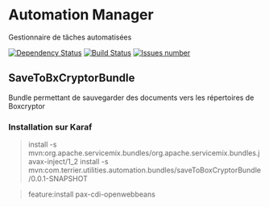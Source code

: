 # Automation Manager
Gestionnaire de tâches automatisées

<a href='https://www.versioneye.com/user/projects/5662fc03f376cc003d0009a1#tab-dependencies'><img src='https://www.versioneye.com/user/projects/5662fc03f376cc003d0009a1/badge.svg?style=flat' alt="Dependency Status" /></a>
<a href='https://github.com/vzwingma/automationManager'><img src='https://api.travis-ci.org/vzwingma/automationManager.svg?branch=master' alt='Build Status' /></a>
<a href='https://github.com/vzwingma/automationManager/issues'><img src='http://githubbadges.herokuapp.com/vzwingma/automationManager/issues?style=square' alt='Issues number' /></a>


## SaveToBxCryptorBundle
Bundle permettant de sauvegarder des documents vers les répertoires de Boxcryptor


### Installation sur Karaf
> install -s mvn:org.apache.servicemix.bundles/org.apache.servicemix.bundles.javax-inject/1_2
> install -s mvn:com.terrier.utilities.automation.bundles/saveToBoxCryptorBundle/0.0.1-SNAPSHOT




> feature:install pax-cdi-openwebbeans